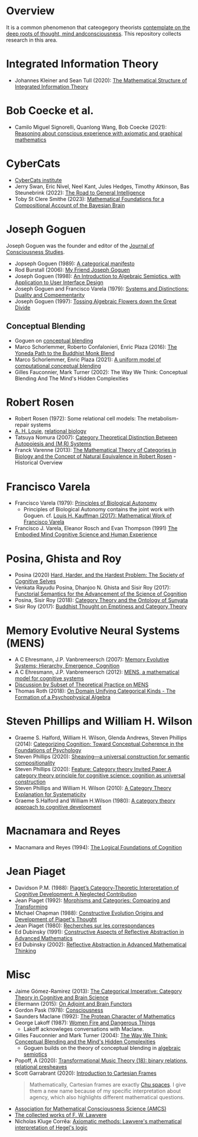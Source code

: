 # Overview

It is a common phenomenon that cateogegory theorists [contemplate on the deep roots of thought, mind and](https://twitter.com/_julesh_/status/1377543544815169539?s=20)[consciousness](https://cybercat.institute/2024/02/06/passive-inference-compositional/). This repository collects research in this area. 

# Integrated Information Theory
 * Johannes Kleiner and Sean Tull (2020): [The Mathematical Structure of Integrated Information Theory](https://arxiv.org/pdf/2002.07655v1.pdf)

# Bob Coecke et al.
  * Camilo Miguel Signorelli, Quanlong Wang, Bob Coecke (2021): [Reasoning about conscious experience with axiomatic and graphical mathematics](https://arxiv.org/pdf/2106.16061.pdf)

# CyberCats
* [CyberCats institute](https://cybercat.institute/)
*  Jerry Swan, Eric Nivel, Neel Kant, Jules Hedges, Timothy Atkinson, Bas Steunebrink (2022): [The Road to General Intelligence](https://link.springer.com/book/10.1007/978-3-031-08020-3)
* Toby St Clere Smithe (2023): [Mathematical Foundations for a Compositional Account of the Bayesian Brain](https://arxiv.org/abs/2212.12538)

# Joseph Goguen

Joseph Goguen was the founder and editor of the [Journal of Consciousness Studies](https://www.imprint.co.uk/product/jcs/).

* Jopseph Goguen (1989): [A categorical manifesto](https://www.cs.ox.ac.uk/files/3395/PRG72.pdf)
* Rod Burstall (2006): [My Friend Joseph Goguen](https://www.springerprofessional.de/my-friend-joseph-goguen/1211994)
* Joseph Goguen (1998): [An Introduction to Algebraic Semiotics, with Application to User Interface Design](https://cseweb.ucsd.edu/~goguen/pps/as.pdf)
* Joseph Goguen and Francisco Varela (1979): [Systems and Distinctions: Duality and Compementarity](https://cepa.info/paper.cgi?id=2060&action=add)
* Joseph Goguen (1997): [Tossing Algebraic Flowers down the Great Divide](https://cseweb.ucsd.edu/~goguen/pps/tcs97.pdf)

## Conceptual Blending
* Goguen on [conceptual blending](https://cseweb.ucsd.edu/~goguen/papers/blend.html)
* Marco Schorlemmer, Roberto Confalonieri, Enric Plaza (2016): [The Yoneda Path to the Buddhist Monk Blend](https://www.coinvent.uni-osnabrueck.de/fileadmin/publications/caos_workshop_yoneda.pdf)
* Marco Schorlemmer, Enric Plaza (2021): [A uniform model of computational conceptual blending](https://www.sciencedirect.com/science/article/abs/pii/S1389041720300759)
* Gilles Fauconnier, Mark Turner (2002): The Way We Think: Conceptual Blending And The Mind's Hidden Complexities 

# Robert Rosen
* Robert Rosen (1972): Some relational cell models: The metabolism-repair systems
* [A. H. Louie](https://ahlouie.com/), [relational biology](https://ahlouie.com/relational-biology/)
* Tatsuya Nomura (2007): [Category Theoretical Distinction Between Autopoiesis and (M,R) Systems](https://link.springer.com/chapter/10.1007/978-3-540-74913-4_47)
* Franck Varenne (2013): [The Mathematical Theory of Categories in Biology and the Concept of Natural Equivalence in Robert Rosen](https://www.cairn-int.info/article-E_RHS_661_0167--the-mathematical-theory-of-categories-in.htm) - Historical Overview
# Francisco Varela

* Francisco Varela (1979): [Principles of Biological Autonomy](https://books.google.de/books/about/Principles_of_Biological_Autonomy.html?id=kdyGQgAACAAJ&redir_esc=y) 
  *  Principles of Biological Autonomy contains the joint work with Goguen. cf. [Louis H. Kauffman (2017): Mathematical Work of Francisco Varela](https://constructivist.info/13/1/011.kauffman.pdf)
* Francisco J. Varela, Eleanor Rosch and Evan Thompson (1991) [The Embodied Mind Cognitive Science and Human Experience](https://mitpress.mit.edu/books/embodied-mind)

#  Posina, Ghista and Roy
* Posina (2020) [Hard, Harder, and the Hardest Problem: The Society of Cognitive Selves](https://pdfs.semanticscholar.org/03e0/361e5a8ab3fc604418fa5290eee12b8a3d7c.pdf)
* Venkata Rayudu Posina, Dhanjoo N. Ghista and Sisir Roy (2017): [Functorial Semantics for the Advancement of the Science of Cognition](https://philarchive.org/archive/POSFSF-2)
* Posina, Sisir Roy (2018): [Category Theory and the Ontology of Sunyata](https://www.researchgate.net/publication/328722790_Category_Theory_and_the_Ontology_of_Sunyata)
* Sisir Roy (2017): [Buddhist Thought on Emptiness and Category Theory](https://www.researchgate.net/publication/318460805_Buddhist_Thought_on_Emptiness_and_Category_Theory)
 
# Memory Evolutive Neural Systems (MENS)
* A C Ehresmann, J.P. Vanbremeersch (2007): [Memory Evolutive Systems; Hierarchy, Emergence, Cognition](https://www.amazon.com/Evolutive-Hierarchy-Emergence-Cognition-Multidisciplinarity/dp/0444522441)
* A C Ehresmann, J.P. Vanbremeersch (2012): [MENS, a mathematical model for cognitive systems](http://www.aslab.org/documents/journals/JMT/Vol0-No2/JMT_0_2-MEN-EHRESMANN.pdf)
* [Discussion by Subset of Theoretical Practice on MENS](https://www.youtube.com/watch?v=aXqpxRLX8cM)
* Thomas Roth (2018): [On Domain Unifying Categorical Kinds - The Formation of a Psychophysical Algebra](https://edoc.ub.uni-muenchen.de/23088/1/Roth_Thomas.pdf)

# Steven Phillips and William H. Wilson
* Graeme S. Halford, William H. Wilson, Glenda Andrews, Steven Phillips (2014): [Categorizing Cognition: Toward Conceptual Coherence in the Foundations of Psychology](https://direct.mit.edu/books/book/3692/Categorizing-CognitionToward-Conceptual-Coherence)
* Steven Phillips (2020): [Sheaving—a universal construction for semantic compositionality](https://www.researchgate.net/publication/337969547_Sheaving-a_universal_construction_for_semantic_compositionality)
* Steven Phillips (2020): [Feature: Category theory Invited Paper A category theory principle for cognitive science: cognition as universal construction](https://www.researchgate.net/publication/344912898_Feature_Category_theory_Invited_Paper_A_category_theory_principle_for_cognitive_science_cognition_as_universal_construction)
* Steven Phillips and William H. Wilson (2010): [A Category Theory Explanation for Systematicity](https://www.researchgate.net/publication/215991249_A_Category_Theory_Explanation_for_Systematicity)
* Graeme S.Halford and William H.Wilson (1980): [A category theory approach to cognitive development]()

# Macnamara and Reyes
* Macnamara and Reyes (1994): [The Logical Foundations of Cognition](https://www.semanticscholar.org/paper/The-Logical-Foundations-of-Cognition-Macnamara-Reyes/34f369becf919104a23748ca8763104867cec220)

# Jean Piaget
* Davidson P.M. (1988): [Piaget’s Category-Theoretic Interpretation of Cognitive Development: A Neglected Contribution](https://www.karger.com/Article/Abstract/275811)
* Jean Piaget (1992): [Morphisms and Categories: Comparing and Transforming](https://www.schweitzer-online.de/buch/Piaget/Morphisms-Categories/9780805803006/A3890648/)
* Michael Chapman (1988): [Constructive Evolution Origins and Development of Piaget's Thought](https://www.cambridge.org/de/academic/subjects/psychology/developmental-psychology/constructive-evolution-origins-and-development-piagets-thought?format=PB&isbn=9780521367127)
* Jean Piaget (1980): [Recherches sur les correspondances](https://ulysse.univ-lorraine.fr/discovery/fulldisplay?docid=alma991000099029705596&context=L&vid=33UDL_INST:UDL&lang=fr&adaptor=Local%20Search%20Engine&tab=Everything&query=sub,exact,Enseignement%20secondaire%20--%20France%20--%20Second%20cycle%20--%20Classe%20de%20seconde,AND&mode=advanced)
* Ed Dubinsky (1991): [Constructive Aspects of Reflective Abstraction in Advanced Mathematics](https://link.springer.com/chapter/10.1007/978-1-4612-3178-3_9)
* Ed Dubinsky (2002): [Reflective Abstraction in Advanced Mathematical Thinking](https://link.springer.com/chapter/10.1007/0-306-47203-1_7)

# Misc
* Jaime Gómez-Ramirez (2013): [The Categorical Imperative: Category Theory in Cognitive and Brain Science](https://link.springer.com/chapter/10.1007/978-94-007-7738-5_3)
* Ellermann (2015): [On Adjoint and Brain Functors](https://arxiv.org/pdf/1508.04036.pdf)
* Gordon Pask (1978): [Consciousness](https://www.tandfonline.com/doi/abs/10.1080/01969727908927608)
* Saunders Maclane (1992): [The Protean Character of Mathematics](https://www.degruyter.com/document/doi/10.1515/9783110870299.3/html)
* George Lakoff (1987): [Women Fire and Dangerous Things](https://georgelakoff.com/about/women-fire-and-dangerous-things/)
   * Lakoff acknowleges conversations with Maclane.
* Gilles Fauconnier and Mark Turner (2004): [The Way We Think:
Conceptual Blending and the Mind's Hidden Complexities](http://markturner.org/wwt.html) 
   * Goguen builds on the theory of conceptual blending in [algebraic semiotics](https://cseweb.ucsd.edu/~goguen/projs/semio.html#:~:text=Algebraic%20semiotics%20combines%20aspects%20of,metaphor%20generation%2C%20among%20other%20things.)
* Popoff, A (2020): [Transformational Music Theory (18): binary relations, relational presheaves](https://alpof.wordpress.com/2020/11/07/transformational-music-theory-18/)
* Scott Garrabrant (2020): [Introduction to Cartesian Frames](https://www.lesswrong.com/posts/BSpdshJWGAW6TuNzZ/introduction-to-cartesian-frames)
  > Mathematically, Cartesian frames are exactly [Chu spaces](https://ncatlab.org/nlab/show/Chu+construction). I give them a new name because of my specific interpretation about agency, which also highlights different mathematical questions.
* [Association for Mathematical Consciousness Science (AMCS)](https://amcs-community.org/)
* [The collected works of F. W. Lawvere](https://github.com/mattearnshaw/lawvere)
* Nicholas Kluge Corrêa: [Axiomatic methods: Lawvere's mathematical interpretation of Hegel's logic](https://philarchive.org/archive/CORMAA-3v1)

